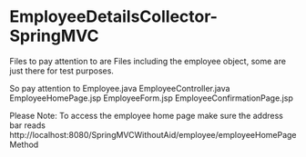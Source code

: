 # EmployeeDetailsCollector-SpringMVC
Files to pay attention to are Files including the employee object, some are just there for test purposes.

So pay attention to Employee.java EmployeeController.java EmployeeHomePage.jsp EmployeeForm.jsp EmployeeConfirmationPage.jsp

Please Note: To access the employee home page make sure the address bar reads 
http://localhost:8080/SpringMVCWithoutAid/employee/employeeHomePageMethod
